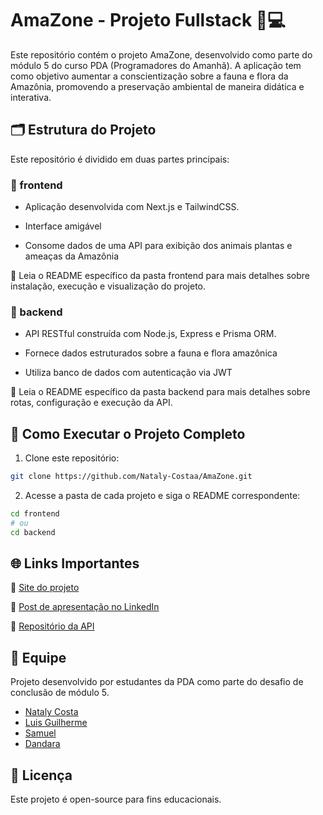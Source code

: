 # AmaZone - Projeto Fullstack 🌿💻

Este repositório contém o projeto AmaZone, desenvolvido como parte do módulo 5 do curso PDA (Programadores do Amanhã). A aplicação tem como objetivo aumentar a conscientização sobre a fauna e flora da Amazônia, promovendo a preservação ambiental de maneira didática e interativa.

## 🗂 Estrutura do Projeto

Este repositório é dividido em duas partes principais:

### 📁 frontend

- Aplicação desenvolvida com Next.js e TailwindCSS.

- Interface amigável

- Consome dados de uma API para exibição dos animais plantas e ameaças da Amazônia

📌 Leia o README específico da pasta frontend para mais detalhes sobre instalação, execução e visualização do projeto.

### 📁 backend

- API RESTful construída com Node.js, Express e Prisma ORM.

- Fornece dados estruturados sobre a fauna e flora amazônica

- Utiliza banco de dados com autenticação via JWT

📌 Leia o README específico da pasta backend para mais detalhes sobre rotas, configuração e execução da API.

## 🚀 Como Executar o Projeto Completo

1. Clone este repositório:
```bash
git clone https://github.com/Nataly-Costaa/AmaZone.git
```

2. Acesse a pasta de cada projeto e siga o README correspondente:
```bash
cd frontend
# ou
cd backend
```

## 🌐 Links Importantes

🔗 [Site do projeto](https://ama-zone.vercel.app/login)

🔗 [Post de apresentação no LinkedIn](#)

🔗 [Repositório da API](https://github.com/Ju-Venan/API---Amazonia)

## 👥 Equipe

Projeto desenvolvido por estudantes da PDA como parte do desafio de conclusão de módulo 5.

- [Nataly Costa](https://github.com/Nataly-Costaa)
- [Luis Guilherme](https://github.com/Guilherme-lgs)
- [Samuel](https://github.com/Sam02marques)
- [Dandara](https://github.com/DanadraDias)

## 📝 Licença

Este projeto é open-source para fins educacionais.
